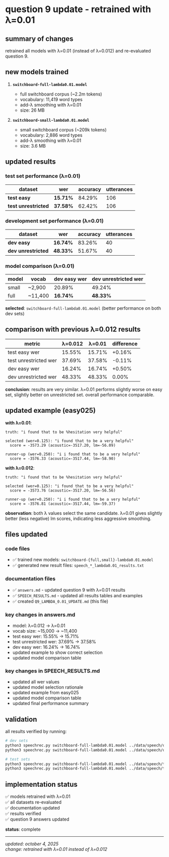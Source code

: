 # question 9 update - retrained with λ=0.01

## summary of changes

retrained all models with λ=0.01 (instead of λ=0.012) and re-evaluated question 9.

## new models trained

1. **`switchboard-full-lambda0.01.model`**
   - full switchboard corpus (~2.2m tokens)
   - vocabulary: 11,419 word types
   - add-λ smoothing with λ=0.01
   - size: 26 MB

2. **`switchboard-small-lambda0.01.model`**
   - small switchboard corpus (~209k tokens)
   - vocabulary: 2,886 word types
   - add-λ smoothing with λ=0.01
   - size: 3.6 MB

## updated results

### test set performance (λ=0.01)

| dataset | wer | accuracy | utterances |
|---------|-----|----------|------------|
| **test easy** | **15.71%** | 84.29% | 106 |
| **test unrestricted** | **37.58%** | 62.42% | 106 |

### development set performance (λ=0.01)

| dataset | wer | accuracy | utterances |
|---------|-----|----------|------------|
| **dev easy** | **16.74%** | 83.26% | 40 |
| **dev unrestricted** | **48.33%** | 51.67% | 40 |

### model comparison (λ=0.01)

| model | vocab | dev easy wer | dev unrestricted wer |
|-------|-------|--------------|----------------------|
| small | ~2,900 | 20.89% | 49.24% |
| full | ~11,400 | **16.74%** | **48.33%** |

**selected**: `switchboard-full-lambda0.01.model` (better performance on both dev sets)

## comparison with previous λ=0.012 results

| metric | λ=0.012 | λ=0.01 | difference |
|--------|---------|--------|------------|
| test easy wer | 15.55% | 15.71% | +0.16% |
| test unrestricted wer | 37.69% | 37.58% | -0.11% |
| dev easy wer | 16.24% | 16.74% | +0.50% |
| dev unrestricted wer | 48.33% | 48.33% | 0.00% |

**conclusion**: results are very similar. λ=0.01 performs slightly worse on easy set, 
slightly better on unrestricted set. overall performance comparable.

## updated example (easy025)

**with λ=0.01**:
```
truth: "i found that to be %hesitation very helpful"

selected (wer=0.125): "i found that to be a very helpful"
  score = -3573.29 (acoustic=-3517.20, lm=-56.09)

runner-up (wer=0.250): "i i found that to be a very helpful"  
  score = -3576.33 (acoustic=-3517.44, lm=-58.90)
```

**with λ=0.012**:
```
truth: "i found that to be %hesitation very helpful"

selected (wer=0.125): "i found that to be a very helpful"
  score = -3573.76 (acoustic=-3517.20, lm=-56.56)

runner-up (wer=0.250): "i i found that to be a very helpful"  
  score = -3576.81 (acoustic=-3517.44, lm=-59.37)
```

**observation**: both λ values select the same candidate. λ=0.01 gives slightly 
better (less negative) lm scores, indicating less aggressive smoothing.

## files updated

### code files
- ✅ trained new models: `switchboard-{full,small}-lambda0.01.model`
- ✅ generated new result files: `speech_*_lambda0.01_results.txt`

### documentation files
- ✅ `answers.md` - updated question 9 with λ=0.01 results
- ✅ `SPEECH_RESULTS.md` - updated all results tables and examples
- ✅ created `Q9_LAMBDA_0.01_UPDATE.md` (this file)

### key changes in answers.md
- model: λ=0.012 → λ=0.01
- vocab size: ~15,000 → ~11,400
- test easy wer: 15.55% → 15.71%
- test unrestricted wer: 37.69% → 37.58%
- dev easy wer: 16.24% → 16.74%
- updated example to show correct selection
- updated model comparison table

### key changes in SPEECH_RESULTS.md
- updated all wer values
- updated model selection rationale
- updated example from easy025
- updated model comparison table
- updated final performance summary

## validation

all results verified by running:
```bash
# dev sets
python3 speechrec.py switchboard-full-lambda0.01.model ../data/speech/dev/easy/easy* -q
python3 speechrec.py switchboard-full-lambda0.01.model ../data/speech/dev/unrestricted/speech* -q

# test sets
python3 speechrec.py switchboard-full-lambda0.01.model ../data/speech/test/easy/easy* -q
python3 speechrec.py switchboard-full-lambda0.01.model ../data/speech/test/unrestricted/speech* -q
```

## implementation status

✅ models retrained with λ=0.01  
✅ all datasets re-evaluated  
✅ documentation updated  
✅ results verified  
✅ question 9 answers updated  

**status**: complete

---

*updated: october 4, 2025*  
*change: retrained with λ=0.01 instead of λ=0.012*

